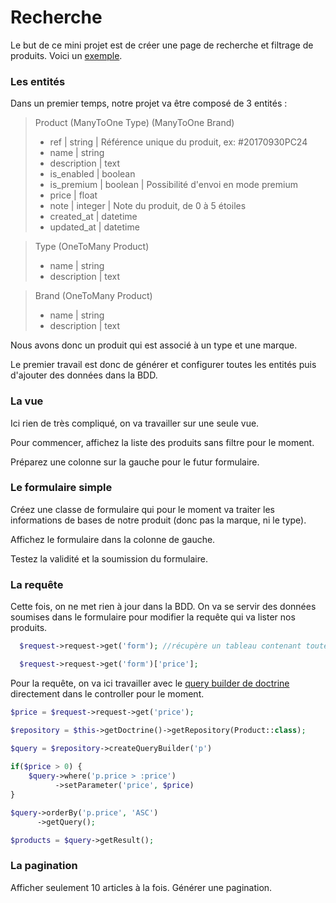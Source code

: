 # Recherche

Le but de ce mini projet est de créer une page de recherche et filtrage de produits.
Voici un [exemple](https://www.amazon.fr/s/ref=sr_nr_n_1?fst=asa%3Aoff&rh=n%3A6359781031%2Ck%3Apates&keywords=pates&ie=UTF8&qid=1506586095&rnid=1703605031).

### Les entités 

Dans un premier temps, notre projet va être composé de 3 entités :

> Product (ManyToOne Type) (ManyToOne Brand)
> - ref         | string | Référence unique du produit, ex: #20170930PC24
> - name        | string
> - description | text
> - is_enabled  | boolean
> - is_premium  | boolean | Possibilité d'envoi en mode premium
> - price       | float 
> - note        | integer | Note du produit, de 0 à 5 étoiles
> - created_at  | datetime
> - updated_at  | datetime

> Type (OneToMany Product)
> - name | string
> - description | text

> Brand (OneToMany Product)
> - name | string
> - description | text

Nous avons donc un produit qui est associé à un type et une marque.

Le premier travail est donc de générer et configurer toutes les entités puis d'ajouter des données dans la BDD.

### La vue

Ici rien de très compliqué, on va travailler sur une seule vue.

Pour commencer, affichez la liste des produits sans filtre pour le moment.

Préparez une colonne sur la gauche pour le futur formulaire.

### Le formulaire simple

Créez une classe de formulaire qui pour le moment va traiter les informations de bases de notre produit (donc pas la marque, ni le type).

Affichez le formulaire dans la colonne de gauche.

Testez la validité et la soumission du formulaire.

### La requête

Cette fois, on ne met rien à jour dans la BDD. On va se servir des données soumises dans le formulaire pour modifier la requête qui va lister nos produits.

```php
  $request->request->get('form'); //récupère un tableau contenant toutes les valeurs du formulaire
```

```php
  $request->request->get('form')['price']; 
```

Pour la requête, on va ici travailler avec le [query builder de doctrine](https://symfony.com/doc/current/doctrine.html#querying-for-objects-using-doctrine-s-query-builder) directement dans le controller pour le moment.

```php
$price = $request->request->get('price');

$repository = $this->getDoctrine()->getRepository(Product::class);

$query = $repository->createQueryBuilder('p')
    
if($price > 0) {
    $query->where('p.price > :price')
          ->setParameter('price', $price)
}

$query->orderBy('p.price', 'ASC')
      ->getQuery();

$products = $query->getResult();

```



### La pagination

Afficher seulement 10 articles à la fois. Générer une pagination.
